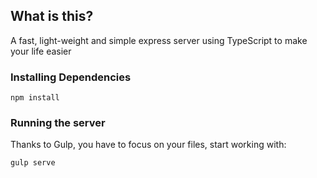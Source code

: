 ## What is this?

A fast, light-weight and simple express server using TypeScript to make your life easier

### Installing Dependencies

`npm install`

### Running the server

Thanks to Gulp, you have to focus on your files, start working with:

`gulp serve`